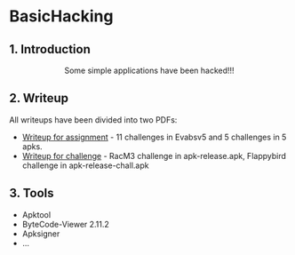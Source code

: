 # BasicHacking
## **1. Introduction**
<p align="center">Some simple applications have been hacked!!!

## **2. Writeup**
All writeups have been divided into two PDFs:
* [Writeup for assignment](https://github.com/ducdottoan2002/BasicHacking/blob/main/Writeup_for_assignment.pdf) -   11 challenges in Evabsv5 and 5 challenges in 5 apks.
* [Writeup for challenge](https://github.com/ducdottoan2002/BasicHacking/blob/main/Writeup_for_challenge.pdf)   -   RacM3 challenge in apk-release.apk, Flappybird challenge in apk-release-chall.apk

## **3. Tools**
* Apktool
* ByteCode-Viewer 2.11.2
* Apksigner
* ...